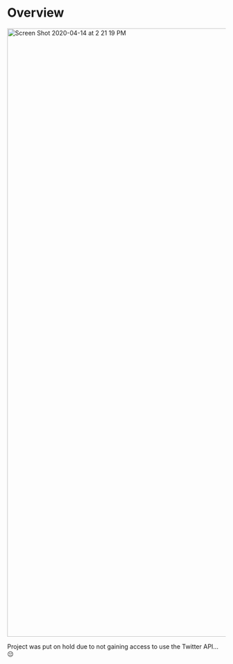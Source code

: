 # Overview
<img width="1400" alt="Screen Shot 2020-04-14 at 2 21 19 PM" src="https://user-images.githubusercontent.com/27719824/79270367-456b3900-7e5b-11ea-9636-abbab63f5c61.png">


 Project was put on hold due to not gaining access to use the Twitter API... 😔
